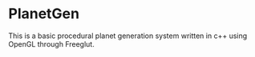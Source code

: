 # PlanetGen
This is a basic procedural planet generation system written in c++ using OpenGL through Freeglut.
